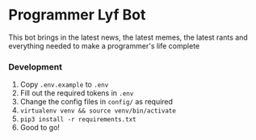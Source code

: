 # Programmer Lyf Bot

This bot brings in the latest news, the latest memes, the latest rants and everything needed to make a programmer's life complete

### Development
1. Copy `.env.example` to `.env`
2. Fill out the required tokens in `.env`
3. Change the config files in `config/` as required
4. `virtualenv venv && source venv/bin/activate`
5. `pip3 install -r requirements.txt`
4. Good to go!